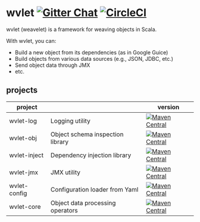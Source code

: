 # wvlet  [![Gitter Chat][gitter-badge]][gitter-link] [![CircleCI](https://circleci.com/gh/wvlet/wvlet.svg?style=svg)](https://circleci.com/gh/wvlet/wvlet)

[gitter-badge]: https://badges.gitter.im/Join%20Chat.svg
[gitter-link]: https://gitter.im/wvlet/wvlet?utm_source=badge&utm_medium=badge&utm_campaign=pr-badge&utm_content=badge

wvlet (weavelet) is a framework for weaving objects in Scala.

With wvlet, you can:
 - Build a new object from its dependencies (as in Google Guice)
 - Build objects from various data sources (e.g., JSON, JDBC, etc.)
 - Send object data through JMX
 - etc.


## projects

| project      |                                         | version |
| -------------- | --------------------------------------- | -------- |
| wvlet-log      | Logging utility                          | [![Maven Central](https://maven-badges.herokuapp.com/maven-central/org.wvlet/wvlet-log_2.11/badge.svg)](https://maven-badges.herokuapp.com/maven-central/org.wvlet/wvlet-log_2.11) |
| wvlet-obj   |  Object schema inspection library   | [![Maven Central](https://maven-badges.herokuapp.com/maven-central/org.wvlet/wvlet-obj_2.11/badge.svg)](https://maven-badges.herokuapp.com/maven-central/org.wvlet/wvlet-obj_2.11) |
| wvlet-inject      | Dependency injection library     | [![Maven Central](https://maven-badges.herokuapp.com/maven-central/org.wvlet/wvlet-inject_2.11/badge.svg)](https://maven-badges.herokuapp.com/maven-central/org.wvlet/wvlet-inject_2.11) |
| wvlet-jmx   | JMX utility| [![Maven Central](https://maven-badges.herokuapp.com/maven-central/org.wvlet/wvlet-jmx_2.11/badge.svg)](https://maven-badges.herokuapp.com/maven-central/org.wvlet/wvlet-jmx_2.11) |
| wvlet-config    | Configuration loader from Yaml          | [![Maven Central](https://maven-badges.herokuapp.com/maven-central/org.wvlet/wvlet-config_2.11/badge.svg)](https://maven-badges.herokuapp.com/maven-central/org.wvlet/wvlet-config_2.11) |
| wvlet-core     | Object data processing operators     | [![Maven Central](https://maven-badges.herokuapp.com/maven-central/org.wvlet/wvlet-core_2.11/badge.svg)](https://maven-badges.herokuapp.com/maven-central/org.wvlet/wvlet-core_2.11) |
